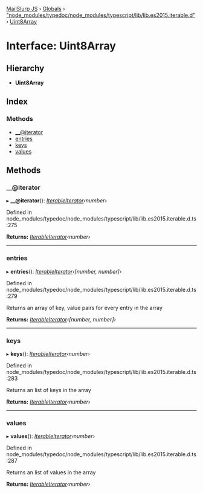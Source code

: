 [MailSlurp JS](../README.md) › [Globals](../globals.md) › ["node_modules/typedoc/node_modules/typescript/lib/lib.es2015.iterable.d"](../modules/_node_modules_typedoc_node_modules_typescript_lib_lib_es2015_iterable_d_.md) › [Uint8Array](_node_modules_typedoc_node_modules_typescript_lib_lib_es2015_iterable_d_.uint8array.md)

# Interface: Uint8Array

## Hierarchy

* **Uint8Array**

## Index

### Methods

* [__@iterator](_node_modules_typedoc_node_modules_typescript_lib_lib_es2015_iterable_d_.uint8array.md#__@iterator)
* [entries](_node_modules_typedoc_node_modules_typescript_lib_lib_es2015_iterable_d_.uint8array.md#entries)
* [keys](_node_modules_typedoc_node_modules_typescript_lib_lib_es2015_iterable_d_.uint8array.md#keys)
* [values](_node_modules_typedoc_node_modules_typescript_lib_lib_es2015_iterable_d_.uint8array.md#values)

## Methods

###  __@iterator

▸ **__@iterator**(): *[IterableIterator](_node_modules_typedoc_node_modules_typescript_lib_lib_es2015_iterable_d_.iterableiterator.md)‹number›*

Defined in node_modules/typedoc/node_modules/typescript/lib/lib.es2015.iterable.d.ts:275

**Returns:** *[IterableIterator](_node_modules_typedoc_node_modules_typescript_lib_lib_es2015_iterable_d_.iterableiterator.md)‹number›*

___

###  entries

▸ **entries**(): *[IterableIterator](_node_modules_typedoc_node_modules_typescript_lib_lib_es2015_iterable_d_.iterableiterator.md)‹[number, number]›*

Defined in node_modules/typedoc/node_modules/typescript/lib/lib.es2015.iterable.d.ts:279

Returns an array of key, value pairs for every entry in the array

**Returns:** *[IterableIterator](_node_modules_typedoc_node_modules_typescript_lib_lib_es2015_iterable_d_.iterableiterator.md)‹[number, number]›*

___

###  keys

▸ **keys**(): *[IterableIterator](_node_modules_typedoc_node_modules_typescript_lib_lib_es2015_iterable_d_.iterableiterator.md)‹number›*

Defined in node_modules/typedoc/node_modules/typescript/lib/lib.es2015.iterable.d.ts:283

Returns an list of keys in the array

**Returns:** *[IterableIterator](_node_modules_typedoc_node_modules_typescript_lib_lib_es2015_iterable_d_.iterableiterator.md)‹number›*

___

###  values

▸ **values**(): *[IterableIterator](_node_modules_typedoc_node_modules_typescript_lib_lib_es2015_iterable_d_.iterableiterator.md)‹number›*

Defined in node_modules/typedoc/node_modules/typescript/lib/lib.es2015.iterable.d.ts:287

Returns an list of values in the array

**Returns:** *[IterableIterator](_node_modules_typedoc_node_modules_typescript_lib_lib_es2015_iterable_d_.iterableiterator.md)‹number›*
